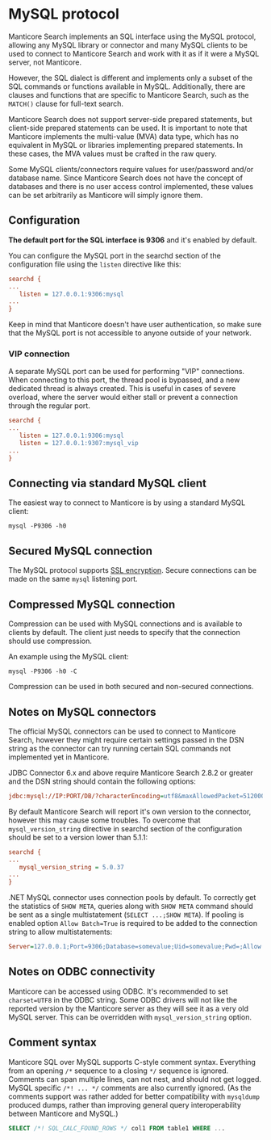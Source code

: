 # MySQL protocol

Manticore Search implements an SQL interface using the MySQL protocol, allowing any MySQL library or connector and many MySQL clients to be used to connect to Manticore Search and work with it as if it were a MySQL server, not Manticore.

However, the SQL dialect is different and implements only a subset of the SQL commands or functions available in MySQL. Additionally, there are clauses and functions that are specific to Manticore Search, such as the `MATCH()` clause for full-text search.

Manticore Search does not support server-side prepared statements, but client-side prepared statements can be used. It is important to note that Manticore implements the multi-value (MVA) data type, which has no equivalent in MySQL or libraries implementing prepared statements. In these cases, the MVA values must be crafted in the raw query.

Some MySQL clients/connectors require values for user/password and/or database name. Since Manticore Search does not have the concept of databases and there is no user access control implemented, these values can be set arbitrarily as Manticore will simply ignore them.

## Configuration

**The default port for the SQL interface is 9306** and it's enabled by default. 

You can configure the MySQL port in the searchd section of the configuration file using the `listen` directive like this:

```ini
searchd {
...
   listen = 127.0.0.1:9306:mysql
...
}
``` 

Keep in mind that Manticore doesn't have user authentication, so make sure that the MySQL port is not accessible to anyone outside of your network.

### VIP connection
A separate MySQL port can be used for performing "VIP" connections. When connecting to this port, the thread pool is bypassed, and a new dedicated thread is always created. This is useful in cases of severe overload, where the server would either stall or prevent a connection through the regular port.

```ini
searchd {
...
   listen = 127.0.0.1:9306:mysql
   listen = 127.0.0.1:9307:mysql_vip
...
}
``` 

## Connecting via standard MySQL client
The easiest way to connect to Manticore is by using a standard MySQL client:

```shell
mysql -P9306 -h0
```

## Secured MySQL connection

The MySQL protocol supports [SSL encryption](../Security/SSL.md). Secure connections can be made on the same `mysql` listening port.

## Compressed MySQL connection

Compression can be used with MySQL connections and is available to clients by default. The client just needs to specify that the connection should use compression.

An example using the MySQL client:

```shell
mysql -P9306 -h0 -C
```

Compression can be used in both secured and non-secured connections.
 
## Notes on MySQL connectors
The official MySQL connectors can be used to connect to Manticore Search, however they might require certain settings passed in the DSN string as the connector can try running certain SQL commands not implemented yet in Manticore.

JDBC Connector 6.x and above require Manticore Search 2.8.2 or greater and the DSN string should contain the following options:
```ini
jdbc:mysql://IP:PORT/DB/?characterEncoding=utf8&maxAllowedPacket=512000&serverTimezone=XXX
```

By default Manticore Search will report it's own version to the connector, however this may cause some troubles. To overcome that `mysql_version_string` directive in searchd section of the configuration should be set to a version lower than 5.1.1:

```ini
searchd {
...
   mysql_version_string = 5.0.37
...
}
``` 

.NET MySQL connector uses connection pools by default. To correctly get the statistics of `SHOW META`, queries along with `SHOW META` command should be sent as a single multistatement (`SELECT ...;SHOW META`). If pooling is enabled option `Allow Batch=True` is required to be added to the connection string to allow multistatements:
```ini
Server=127.0.0.1;Port=9306;Database=somevalue;Uid=somevalue;Pwd=;Allow Batch=True;
```

## Notes on ODBC connectivity
Manticore can be accessed using ODBC. It's recommended to set `charset=UTF8` in the ODBC string. Some ODBC drivers will not like the reported version by the Manticore server as they will see it as a very old MySQL server. This can be overridden with `mysql_version_string` option.

## Comment syntax

Manticore SQL over MySQL supports C-style comment syntax. Everything from an opening `/*` sequence to a closing `*/` sequence is ignored. Comments can span multiple lines, can not nest, and should not get logged. MySQL specific `/*! ... */` comments are also currently ignored. (As the comments support was rather added for better compatibility with `mysqldump` produced dumps, rather than improving general query interoperability between Manticore and MySQL.)

```sql
SELECT /*! SQL_CALC_FOUND_ROWS */ col1 FROM table1 WHERE ...
```
<!-- proofread -->